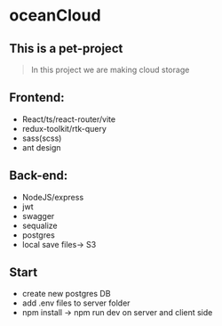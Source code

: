 # oceanCloud
## This is a pet-project
> In this project we are making cloud storage

## Frontend:
* React/ts/react-router/vite
* redux-toolkit/rtk-query
* sass(scss)
* ant design

## Back-end:
* NodeJS/express
* jwt
* swagger
* sequalize
* postgres
* local save files-> S3

## Start

* create new postgres DB
* add .env files to server folder
* npm install -> npm run dev on server and client side
